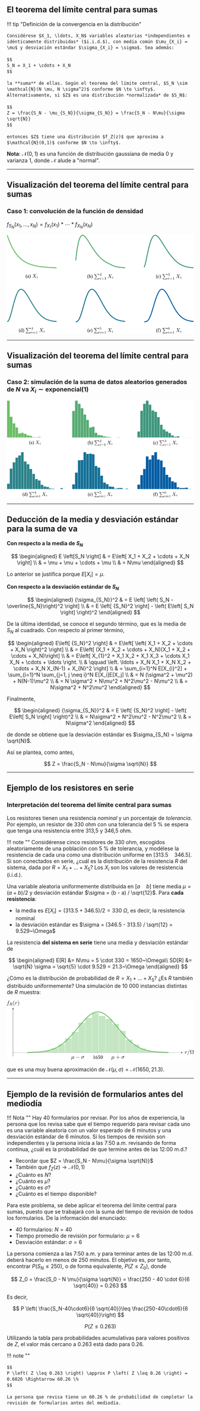 ## El teorema del límite central para sumas

!!! tip "Definición de la convergencia en la distribución"

    Considérese $X_1, \ldots, X_N$ variables aleatorias *independientes e idénticamente distribuidas* ($i.i.d.$), con media común $\mu_{X_i} = \mu$ y desviación estándar $\sigma_{X_i} = \sigma$. Sea además:

    $$
    S_N = X_1 + \cdots + X_N
    $$

    la **suma** de ellas. Según el teorema del límite central, $S_N \sim \mathcal{N}(N \mu, N \sigma^2)$ conforme $N \to \infty$. Alternativamente, si $Z$ es una distribución *normalizada* de $S_N$:

    $$
    Z = \frac{S_N - \mu_{S_N}}{\sigma_{S_N}} = \frac{S_N - N\mu}{\sigma \sqrt{N}}
    $$

    entonces $Z$ tiene una distribución $f_Z(z)$ que aproxima a $\mathcal{N}(0,1)$ conforme $N \to \infty$.

**Nota**: $\mathcal{N}(0,1)$ es una función de distribución gaussiana de media 0 y varianza 1, donde $\mathcal{N}$ alude a "normal".

---

## Visualización del teorema del límite central para sumas

### Caso 1: convolución de la función de densidad

$f_{S_N}(x_1,\ldots,x_N) = f_{X_1}(x_1) \ast \cdots \ast f_{X_N}(x_N)$

![](images/12_TLCconv.svg)

---

## Visualización del teorema del límite central para sumas

### Caso 2: simulación de la suma de datos aleatorios generados de $N$ va $X_i \sim \mathsf{exponencial}(1)$

![](images/12_TLCsuma.svg)

---

## Deducción de la media y desviación estándar para la suma de va

**Con respecto a la media de $S_N$**

$$
\begin{aligned}
E \left[S_N \right] & = E\left[ X_1 + X_2 + \cdots + X_N \right] \\
  					& = \mu + \mu + \cdots + \mu \\
  					& = N\mu
\end{aligned}
$$

Lo anterior se justifica porque $E[X_i] = \mu$.

**Con respecto a la desviación estándar de $S_N$**

$$
\begin{aligned}
{\sigma_{S_N}}^2 	& = E \left[ \left( S_N - \overline{S_N}\right)^2 \right] \\
               		& = E \left[ {S_N}^2 \right] - \left( E\left[ S_N \right] \right)^2
\end{aligned}
$$

De la última identidad, se conoce el segundo término, que es la media de $S_N$ al cuadrado. Con respecto al primer término,

$$
\begin{aligned}
  E\left[ {S_N}^2 \right] & = E\left[ \left( X_1 + X_2 + \cdots + X_N \right)^2 \right] \\
                      & = E\left[ (X_1 + X_2 + \cdots + X_N)(X_1 + X_2 + \cdots + X_N)\right] \\
                      & = E\left[ X_{1}^2 + X_1 X_2 + X_1 X_3 + \cdots X_1 X_N + \cdots + \ldots \right. \\
                      & \qquad \left. \ldots + X_N X_1 + X_N X_2 + \cdots + X_N X_{N-1} + X_{N}^2 \right] \\
                      & = \sum_{i=1}^N E[X_{i}^2] + \sum_{i=1}^N \sum_{j=1, j \neq i}^N E[X_i]E[X_j] \\
                      & =  N (\sigma^2 + \mu^2) + N(N-1)\mu^2 \\
                      & = N \sigma^2 + N\mu^2 + N^2\mu^2 - N\mu^2 \\
                      & = N\sigma^2 + N^2\mu^2
\end{aligned}
$$

Finalmente,

$$
\begin{aligned}
  {\sigma_{S_N}}^2 & = E \left[ {S_N}^2 \right] - \left( E\left[ S_N \right] \right)^2 \\
         	& = N\sigma^2 + N^2\mu^2 - N^2\mu^2 \\
        	& = N\sigma^2
\end{aligned}
$$

de donde se obtiene que la desviación estándar es $\sigma_{S_N} = \sigma \sqrt{N}$.

Así se plantea, como antes,

$$
Z = \frac{S_N - N\mu}{\sigma \sqrt{N}}
$$

---

## Ejemplo de los resistores en serie

### Interpretación del teorema del límite central para sumas

Los resistores tienen una resistencia *nominal* y un porcentaje de *tolerancia*. Por ejemplo, un resistor de 330 ohm con una tolerancia del 5 % se espera que tenga una resistencia entre 313,5 y 346,5 ohm.

!!! note ""
          Considérense cinco resistores de 330 ohm, escogidos aleatoriamente de una población 
          con 5 % de tolerancia, y modélese la resistencia de cada una como una distribución 
          uniforme en $[313.5 \quad 346.5]$. Si son conectados en serie, ¿cuál es la distribución 
          de la resistencia $R$ del sistema, dada por $R = X_1 + \ldots + X_5$? Los $X_i$ son los 
          valores de resistencia (i.i.d.).


Una variable aleatoria uniformemente distribuida en $[a \quad b]$ tiene media $\mu = (a + b)/2$ y desviación estándar $\sigma = (b - a) / \sqrt{12}$. Para **cada resistencia**:

- la media es $E[X_i] = (313.5 + 346.5)/2 = 330~\Omega$, es decir, la resistencia nominal
- la desviación estándar es $\sigma = (346.5 - 313.5) / \sqrt{12} = 9.529~\Omega$

La resistencia **del sistema en serie** tiene una media y desviación estándar de

$$
\begin{aligned}
E[R] 	&= N\mu = 5 \cdot 330 = 1650~\Omega\\
SD[R] 	&= \sqrt{N} \sigma = \sqrt{5} \cdot 9.529 = 21.3~\Omega
\end{aligned}
$$


¿Cómo es la distribución de probabilidad de $R = X_1 + \ldots + X_5$? ¿Es $R$ también distribuido uniformemente? Una simulación de 10 000 instancias distintas de $R$ muestra:

![Distribución suma resistores](images/12_dist_resistores.svg)

que es una muy buena aproximación de $\mathcal{N}(\mu,\sigma) = \mathcal{N}(1650,21.3)$.

---

## Ejemplo de la revisión de formularios antes del mediodía
!!! Nota ""
          Hay 40 formularios por revisar. Por los años de experiencia, la persona que los revisa sabe
          que el tiempo requerido para revisar cada uno es una variable aleatoria con un valor esperado
          de 6 minutos y una desviación estándar de 6 minutos. Si los tiempos de revisión son 
          independientes y la persona inicia a las 7:50 a.m. revisando de forma continua, ¿cuál es la
          probabilidad de que termine antes de las 12:00 m.d.?

- Recordar que $Z = \frac{S_N - N\mu}{\sigma \sqrt{N}}$
- También que $f_Z(z) \rightarrow \mathcal{N}(0,1)$
- ¿Cuánto es $N$?
- ¿Cuánto es $\mu$?
- ¿Cuánto es $\sigma$?
- ¿Cuánto es el tiempo disponible?


Para este problema, se debe aplicar el teorema del límite central para sumas, puesto que se trabajará con la suma del tiempo de revisión de todos los formularios. De la información del enunciado:

- 40 formularios: $N = 40$
- Tiempo promedio de revisión por formulario: $\mu = 6$
- Desviación estándar: $\sigma = 6$

La persona comienza a las 7:50 a.m. y para terminar antes de las 12:00 m.d. deberá hacerlo en menos de 250 minutos. El objetivo es, por tanto, encontrar $P(S_N \leq 250)$, o de forma equivalente, $P(Z \leq Z_0)$, donde

$$
Z_0 = \frac{S_0 - N \mu}{\sigma \sqrt{N}} = \frac{250 - 40 \cdot 6}{6 \sqrt{40}} = 0.263
$$

Es decir,

$$
P \left( \frac{S_N-40\cdot6}{6 \sqrt{40}}\leq \frac{250-40\cdot6}{6 \sqrt{40}}\right)
$$

$$
P \left( Z \leq 0.263 \right)
$$

Utilizando la tabla para probabilidades acumulativas para valores positivos de $Z$, el valor más cercano a $0.263$ está dado para $0.26$.

!!! note ""

    $$
    P \left( Z \leq 0.263 \right) \approx P \left( Z \leq 0.26 \right) = 0.6026 \Rightarrow 60.26 \%
    $$

    La persona que revisa tiene un 60.26 % de probabilidad de completar la revisión de formularios antes del mediodía.



